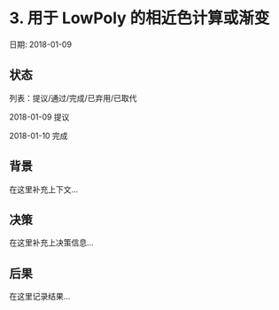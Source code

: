 # 3. 用于 LowPoly 的相近色计算或渐变

日期: 2018-01-09

## 状态

列表：提议/通过/完成/已弃用/已取代

2018-01-09 提议

2018-01-10 完成

## 背景

在这里补充上下文...

## 决策

在这里补充上决策信息...

## 后果

在这里记录结果...
